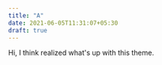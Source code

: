 ```yaml
---
title: "A"
date: 2021-06-05T11:31:07+05:30
draft: true
---
```


Hi, I think realized what's up with this theme.
